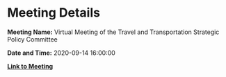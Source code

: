 # Meeting Details

**Meeting Name:** Virtual Meeting of the Travel and Transportation Strategic Policy Committee

**Date and Time:** 2020-09-14 16:00:00

**[Link to Meeting](https://www.limerick.ie/council/whats-on/meeting-travel-and-transportation-strategic-policy-committee-11)**
